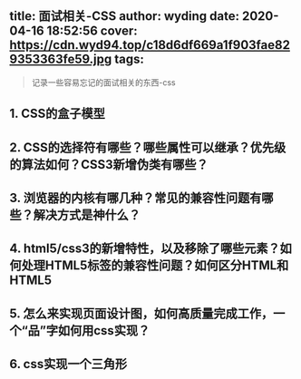 title: 面试相关-CSS
author: wyding
date: 2020-04-16 18:52:56
cover:
  https://cdn.wyd94.top/c18d6df669a1f903fae829353363fe59.jpg
tags:
---
> 记录一些容易忘记的面试相关的东西-css
<!-- more -->

## 1. CSS的盒子模型

## 2. CSS的选择符有哪些？哪些属性可以继承？优先级的算法如何？CSS3新增伪类有哪些？

## 3. 浏览器的内核有哪几种？常见的兼容性问题有哪些？解决方式是神什么？

## 4. html5/css3的新增特性，以及移除了哪些元素？如何处理HTML5标签的兼容性问题？如何区分HTML和HTML5

## 5. 怎么来实现页面设计图，如何高质量完成工作，一个“品”字如何用css实现？

## 6. css实现一个三角形
